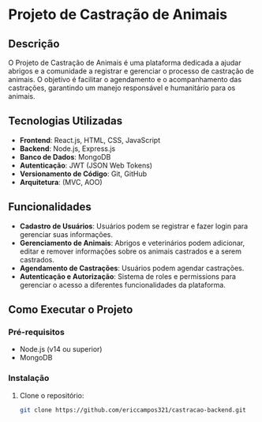 # Projeto de Castração de Animais

## Descrição

O Projeto de Castração de Animais é uma plataforma dedicada a ajudar abrigos e a comunidade a registrar e gerenciar o processo de castração de animais. O objetivo é facilitar o agendamento e o acompanhamento das castrações, garantindo um manejo responsável e humanitário para os animais.

## Tecnologias Utilizadas

- **Frontend**: React.js, HTML, CSS, JavaScript
- **Backend**: Node.js, Express.js
- **Banco de Dados**: MongoDB
- **Autenticação**: JWT (JSON Web Tokens)
- **Versionamento de Código**: Git, GitHub
- **Arquitetura**: (MVC, AOO)

## Funcionalidades

- **Cadastro de Usuários**: Usuários podem se registrar e fazer login para gerenciar suas informações.
- **Gerenciamento de Animais**: Abrigos e veterinários podem adicionar, editar e remover informações sobre os animais castrados e a serem castrados.
- **Agendamento de Castrações**: Usuários podem agendar castrações.
- **Autenticação e Autorização**: Sistema de roles e permissions para gerenciar o acesso a diferentes funcionalidades da plataforma.

## Como Executar o Projeto

### Pré-requisitos

- Node.js (v14 ou superior)
- MongoDB

### Instalação

1. Clone o repositório:

   ```bash
   git clone https://github.com/ericcampos321/castracao-backend.git